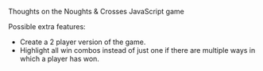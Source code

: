 Thoughts on the Noughts & Crosses JavaScript game

Possible extra features: 
<ul>
  <li>Create a 2 player version of the game.</li>
  <li>Highlight all win combos instead of just one if there are multiple ways in which a player has won.</li>
 </ul>
  
